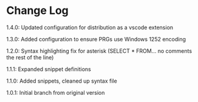 # Change Log
1.4.0: Updated configuration for distribution as a vscode extension

1.3.0: Added configuration to ensure PRGs use Windows 1252 encoding

1.2.0: Syntax highlighting fix for asterisk (SELECT * FROM... no comments the rest of the line)

1.1.1: Expanded snippet definitions

1.1.0: Added snippets, cleaned up syntax file

1.0.1: Initial branch from original version